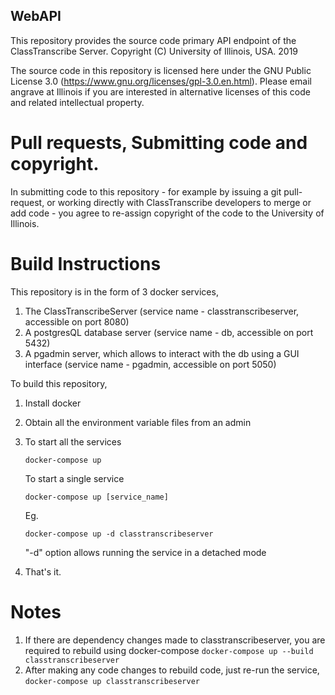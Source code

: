 ## WebAPI

This repository provides the source code primary API endpoint of the ClassTranscribe Server. Copyright (C) University of Illinois, USA. 2019

The source code in this repository is licensed here under the GNU Public License 3.0 (https://www.gnu.org/licenses/gpl-3.0.en.html). Please email angrave at Illinois if you are interested in alternative licenses of this code and related intellectual property.

# Pull requests, Submitting code and copyright.

In submitting code to this repository  - for example by issuing a git pull-request, or working directly with ClassTranscribe developers to merge or add code - you agree to re-assign copyright of the code to the University of Illinois.

# Build Instructions

This repository is in the form of 3 docker services,
1. The ClassTranscribeServer (service name - classtranscribeserver, accessible on port 8080) 
2. A postgresQL database server (service name - db, accessible on port 5432)
3. A pgadmin server, which allows to interact with the db using a GUI interface (service name - pgadmin, accessible on port 5050)

To build this repository,
1. Install docker 
2. Obtain all the environment variable files from an admin
3. To start all the services
    ```
    docker-compose up
    ```
    
    To start a single service
    ```
    docker-compose up [service_name]
    ```
    Eg.
    ```
    docker-compose up -d classtranscribeserver
    ```
    "-d" option allows running the service in a detached mode
   
 4. That's it.
 
 
# Notes
1. If there are dependency changes made to classtranscribeserver, you are required to rebuild using docker-compose
  ```docker-compose up --build classtranscribeserver```
2. After making any code changes to rebuild code, just re-run the service,
  ```docker-compose up classtranscribeserver```
    
    
